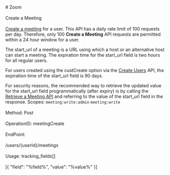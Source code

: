 <br>#     Zoom</br>
<br>Create a Meeting</br>
<br>[Create a meeting](https://support.zoom.us/hc/en-us/articles/201362413-Scheduling-meetings) for a user. This API has a daily rate limit of 100 requests per day. Therefore, only 100 **Create a Meeting** API requests are permitted within a 24 hour window for a user.

The start_url of a meeting is a URL using which a host or an alternative host can start a meeting. The expiration time for the start_url field is two hours for all regular users. 
	
For users created using the custCreate option via the [Create Users](https://marketplace.zoom.us/docs/api-reference/zoom-api/users/usercreate) API, the expiration time of the start_url field is 90 days.
	
For security reasons, the recommended way to retrieve the updated value for the start_url field programmatically (after expiry) is by calling the [Retrieve a Meeting API](https://marketplace.zoom.us/docs/api-reference/zoom-api/meetings/meeting) and referring to the value of the start_url field in the response.
Scopes: `meeting:write:admin` `meeting:write`</br>
<br>Method: Post</br>
<br>OperationID: meetingCreate</br>
<br>EndPoint:</br>
<br>/users/{userId}/meetings</br>
<br>Usage: tracking_fields[]</br>
<br>[{
  "field": "%field%",
  "value": "%value%"
}]</br>
